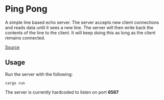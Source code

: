 # Ping Pong

A simple line based echo server. The server accepts new client
connections and reads data until it sees a new line. The server will
then write back the contents of the line to the client. It will keep
doing this as long as the client remains connected.

[Source](src/main.rs)

## Usage

Run the server with the following:

```
cargo run
```

The server is currently hardcoded to listen on port **6567**
